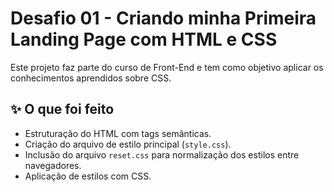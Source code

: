 # Desafio 01 - Criando minha Primeira Landing Page com HTML e CSS

Este projeto faz parte do curso de Front-End e tem como objetivo aplicar os conhecimentos aprendidos sobre CSS.

## ✨ O que foi feito

- Estruturação do HTML com tags semânticas.
- Criação do arquivo de estilo principal (`style.css`).
- Inclusão do arquivo `reset.css` para normalização dos estilos entre navegadores.
- Aplicação de estilos com CSS.
